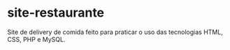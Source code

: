 # site-restaurante
Site de delivery de comida feito para praticar o uso das tecnologias HTML, CSS, PHP e MySQL.
